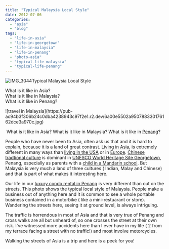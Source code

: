 ```yaml
---
title: "Typical Malaysia Local Style"
date: 2012-07-06
categories: 
  - "asia"
  - "blog"
tags: 
  - "life-in-asia"
  - "life-in-georgetown"
  - "life-in-malaysia"
  - "life-in-penang"
  - "photo-asia"
  - "typical-life-malaysia"
  - "typical-life-penang"
---
```


![IMG_3044](https://pub-ac94b3f306b24c0dba4238943c97f2e1.r2.dev/6a00e5502a95078833016767933aca970b.jpg)Typical Malaysia Local Style

What is it like in Asia?  
What is it like in Malaysia?  
What is it like in Penang?

<!--more--> ![travel in Malaysia](https://pub-ac94b3f306b24c0dba4238943c97f2e1.r2.dev/6a00e5502a950788330176162dce3a970c.jpg)

 What is it like in Asia? What is it like in Malaysia? What is it like in [Penang](https://pub-ac94b3f306b24c0dba4238943c97f2e1.r2.dev/2012/05/penang-at-night.html "Penang at night")?  
  
People who have never been to Asia, often ask us that and it is hard to explain, because it is a land of great contrast. [Living in Asia](https://pub-ac94b3f306b24c0dba4238943c97f2e1.r2.dev/2012/05/living-in-asia.html "living in Asia"), is extremely different in many ways than [living in the USA](https://pub-ac94b3f306b24c0dba4238943c97f2e1.r2.dev/2012/02/beautiful-capitola-californias-oldest-beach.html "california beach town") or in [Europe](https://pub-ac94b3f306b24c0dba4238943c97f2e1.r2.dev/2009/11/lifestyle-design-a-winter-in-spain-extendedtravel-digitalnomad-miniretirement-4hww-travel.html "wintering in spain"). [Chinese tradtional culture](https://pub-ac94b3f306b24c0dba4238943c97f2e1.r2.dev/2012/04/the-beauty-of-traditional-chinese-culture.html "chinese traditional culture") is dominant in [UNESCO World Heritage Site Georgetown](https://pub-ac94b3f306b24c0dba4238943c97f2e1.r2.dev/2011/02/20-stunning-photos-chinese-new-year-georgetown-penang.html "UNESCO world heritage site georgetown penang"),  Penang, especially as parents with a [child in a Mandarin school](https://pub-ac94b3f306b24c0dba4238943c97f2e1.r2.dev/2012/06/why-learn-mandarin-in-tropical-asia-penang.html "child in Mandarin school in Penang, Malaysia, Asia"). But Malaysia is very much a land of three cultures ( Indian, Malay and Chinese) and that is part of what makes it interesting here.  
  
Our life in our [luxury condo rental in Penang](https://pub-ac94b3f306b24c0dba4238943c97f2e1.r2.dev/2012/03/finding-a-vacation-rental-apartment-in-penang-2.html "luxury condo rental penang") is very different than out on the streets. This photo shows the typical local style of Malaysia. People make a business out of anything here and it is common to see a whole portable business contained in a motorbike ( like a mini-restuarant or store). Wandering the streets here, seeing it at ground level, is always intriguing.  
  
The traffic is horrendous in most of Asia and that is very true of Penang and cross walks are all but unheard of, so one crosses the street at their own risk. I've witnessed more accidents here than I ever have in my life ( 2 from my terrace facing a street with no traffic!) and most involve motorcycles.  
  
Walking the streets of Asia is a trip and here is a peek for you!
